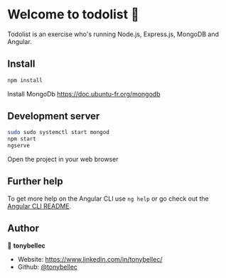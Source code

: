 # Welcome to todolist 👋

Todolist is an exercise who's running Node.js, Express.js, MongoDB and Angular.

## Install

```sh
npm install
```
Install MongoDb https://doc.ubuntu-fr.org/mongodb

## Development server

```sh
sudo sudo systemctl start mongod
npm start 
ngserve
```


Open the project in your web browser

## Further help

To get more help on the Angular CLI use `ng help` or go check out the [Angular CLI README](https://github.com/angular/angular-cli/blob/master/README.md).


## Author

👤 **tonybellec**

* Website: https://www.linkedin.com/in/tonybellec/
* Github: [@tonybellec](https://github.com/tonybellec)
